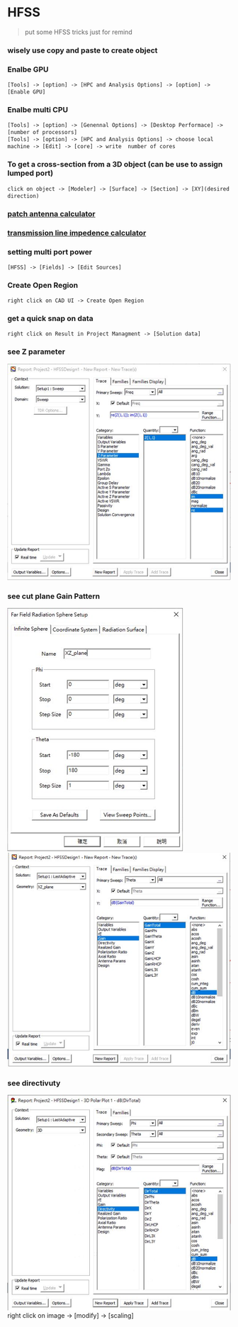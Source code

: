 # HFSS
>put some HFSS tricks just for remind

### wisely use copy and paste to create object
### Enalbe GPU
  ```
  [Tools] -> [option] -> [HPC and Analysis Options] -> [option] -> [Enable GPU]
  ```
### Enalbe multi CPU

	[Tools] -> [option] -> [Genennal Options] -> [Desktop Performace] -> [number of processors]
	[Tools] -> [option] -> [HPC and Analysis Options] -> choose local machine -> [Edit] -> [core] -> write  number of cores
  

### To get a cross-section from a 3D object (can be use to assign lumped port)
  ```
  click on object -> [Modeler] -> [Surface] -> [Section] -> [XY](desired direction)
  ```
### [patch antenna calculator](http://www.emtalk.com/mpacalc.php)
### [transmission line impedence calculator](http://chemandy.com/calculators/microstrip-transmission-line-calculator.htm)
### setting multi port power
  ```
  [HFSS] -> [Fields] -> [Edit Sources]
  ```
### Create Open Region
  ```
  right click on CAD UI -> Create Open Region
  ```
### get a quick snap on data
  ```
  right click on Result in Project Managment -> [Solution data]
  ```
### see Z parameter

![Image](z_parameter.JPG)
### see cut plane Gain Pattern

![Image](XZ_plane_select.JPG)
![Image](XZ_plane_select_2.JPG)
### see directivuty

![Image](directivity.JPG)
	right click on image -> [modify] -> [scaling]
